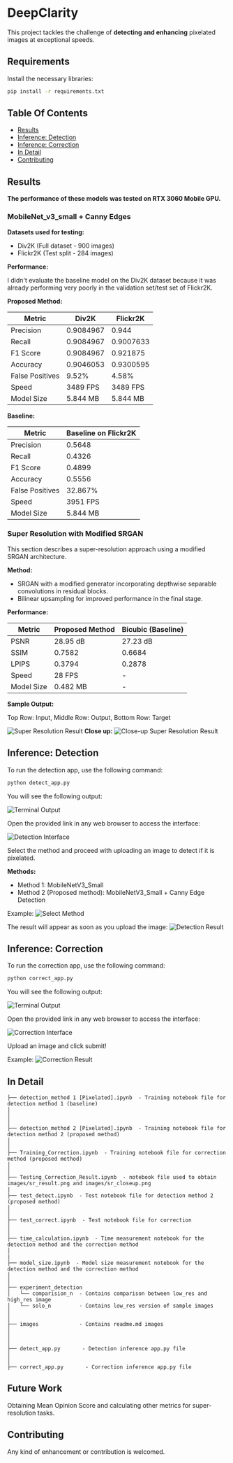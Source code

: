 # DeepClarity

This project tackles the challenge of **detecting and enhancing** pixelated images at exceptional speeds.

## Requirements

Install the necessary libraries:
```sh
pip install -r requirements.txt
```

## Table Of Contents
- [Results](#results)
- [Inference: Detection](#inference-detection)
- [Inference: Correction](#inference-correction)
- [In Detail](#in-detail)
- [Contributing](#contributing)

## Results

**The performance of these models was tested on RTX 3060 Mobile GPU.**

### MobileNet_v3_small + Canny Edges

**Datasets used for testing:**

- Div2K (Full dataset - 900 images)
- Flickr2K (Test split - 284 images)

**Performance:**

I didn't evaluate the baseline model on the Div2K dataset because it was already performing very poorly in the validation set/test set of Flickr2K.

**Proposed Method:**

| Metric           | Div2K         | Flickr2K       |
|------------------|---------------|----------------|
| Precision        | 0.9084967     | 0.944          |
| Recall           | 0.9084967     | 0.9007633      |
| F1 Score         | 0.9084967     | 0.921875       |
| Accuracy         | 0.9046053     | 0.9300595      |
| False Positives  | 9.52%         | 4.58%          |
| Speed            | 3489 FPS      | 3489 FPS       |
| Model Size       | 5.844 MB      | 5.844 MB       |

**Baseline:**

| Metric           | Baseline on Flickr2K  |
|------------------|-----------------------|
| Precision        | 0.5648                |
| Recall           | 0.4326                |
| F1 Score         | 0.4899                |
| Accuracy         | 0.5556                |
| False Positives  | 32.867%               |
| Speed            | 3951 FPS              |
| Model Size       | 5.844 MB              |

### Super Resolution with Modified SRGAN

This section describes a super-resolution approach using a modified SRGAN architecture.

**Method:**

- SRGAN with a modified generator incorporating depthwise separable convolutions in residual blocks.
- Bilinear upsampling for improved performance in the final stage.

**Performance:**

| Metric        | Proposed Method         | Bicubic (Baseline)      |
|---------------|-------------------------|-------------------------|
| PSNR          | 28.95 dB                | 27.23 dB                |
| SSIM          | 0.7582                  | 0.6684                  |
| LPIPS         | 0.3794                  | 0.2878                  |
| Speed         | 28 FPS                  | -                       |
| Model Size    | 0.482 MB                | -                       |

**Sample Output:**

Top Row: Input, Middle Row: Output, Bottom Row: Target

![Super Resolution Result](images/sr_result.png)
**Close up:**
![Close-up Super Resolution Result](images/sr_closeup.png)

## Inference: Detection

To run the detection app, use the following command:
```sh
python detect_app.py
```

You will see the following output:

![Terminal Output](images/detect_terminal.png)

Open the provided link in any web browser to access the interface:

![Detection Interface](images/detect.png)

Select the method and proceed with uploading an image to detect if it is pixelated.

**Methods:**
- Method 1: MobileNetV3_Small
- Method 2 (Proposed method): MobileNetV3_Small + Canny Edge Detection

Example:
![Select Method](./images/detect_method_select.png)

The result will appear as soon as you upload the image:
![Detection Result](./images/detect_result.png)

## Inference: Correction 

To run the correction app, use the following command:
```sh
python correct_app.py
```

You will see the following output:

![Terminal Output](images/correct_terminal.png)

Open the provided link in any web browser to access the interface:

![Correction Interface](images/correct.png)

Upload an image and click submit!

Example:
![Correction Result](./images/correct_result.png)

## In Detail

```
├── detection_method 1 [Pixelated].ipynb  - Training notebook file for detection method 1 (baseline)
│ 
│ 
│ 
├── detection_method 2 [Pixelated].ipynb  - Training notebook file for detection method 2 (proposed method)
│    
│
├── Training_Correction.ipynb  - Training notebook file for correction method (proposed method)
│    
│
├── Testing_Correction_Result.ipynb  - notebook file used to obtain images/sr_result.png and images/sr_closeup.png
|
├── test_detect.ipynb  - Test notebook file for detection method 2 (proposed method)
│
│
├── test_correct.ipynb  - Test notebook file for correction 
│
│
├── time_calculation.ipynb  - Time measurement notebook for the detection method and the correction method
│ 
|
├── model_size.ipynb  - Model size measurement notebook for the detection method and the correction method
│ 
│
├── experiment_detection  
│   └── comparision_n  - Contains comparison between low_res and high_res image
│   └── solo_n         - Contains low_res version of sample images
│   
│
├── images             - Contains readme.md images
│  
│
│
├── detect_app.py       - Detection inference app.py file
│
│
├── correct_app.py       - Correction inference app.py file
```

## Future Work

Obtaining Mean Opinion Score and calculating other metrics for super-resolution tasks.

## Contributing

Any kind of enhancement or contribution is welcomed.
